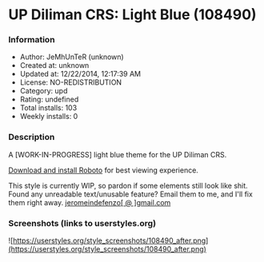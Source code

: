 # UP Diliman CRS: Light Blue (108490)

### Information
- Author: JeMhUnTeR (unknown)
- Created at: unknown
- Updated at: 12/22/2014, 12:17:39 AM
- License: NO-REDISTRIBUTION
- Category: upd
- Rating: undefined
- Total installs: 103
- Weekly installs: 0


### Description
A [WORK-IN-PROGRESS] light blue theme for the UP Diliman CRS.

<a href="http://www.fontsquirrel.com/fonts/roboto">Download and install Roboto</a> for best viewing experience.

This style is currently WIP, so pardon if some elements still look like shit. Found any unreadable text/unusable feature? Email them to me, and I'll fix them right away.
<a href="mailto:jeromeindefenzo@gmail.com?subject=UPD%20CRS%20Light%20Blue%20Response">jeromeindefenzo[ @ ]gmail.com</a>


### Screenshots (links to userstyles.org)
![https://userstyles.org/style_screenshots/108490_after.png](https://userstyles.org/style_screenshots/108490_after.png)


